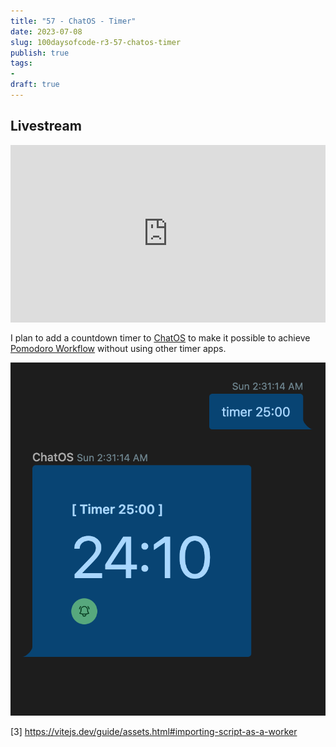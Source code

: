 ```yaml
---
title: "57 - ChatOS - Timer"
date: 2023-07-08
slug: 100daysofcode-r3-57-chatos-timer
publish: true
tags:
- 
draft: true
---
```


## Livestream

<iframe width="100%" style="aspect-ratio: 16 / 9;" src="https://www.youtube.com/embed/05Lg7zyM8zA" title="YouTube video player" frameborder="0" allow="accelerometer; autoplay; clipboard-write; encrypted-media; gyroscope; picture-in-picture; web-share" allowfullscreen></iframe>

I plan to add a countdown timer to [ChatOS](https://chat.narze.live) to make it possible to achieve [Pomodoro Workflow](Pomodoro%20Workflow.md) without using other timer apps.

![](1-Projects/100DaysOfCode-R3/attachments/Screenshot%202023-07-09%20at%202.32.05%20AM.png)

[1]: https://blog.atulr.com/web-notifications
[2]: https://kit.svelte.dev/docs/service-workers
[3] https://vitejs.dev/guide/assets.html#importing-script-as-a-worker